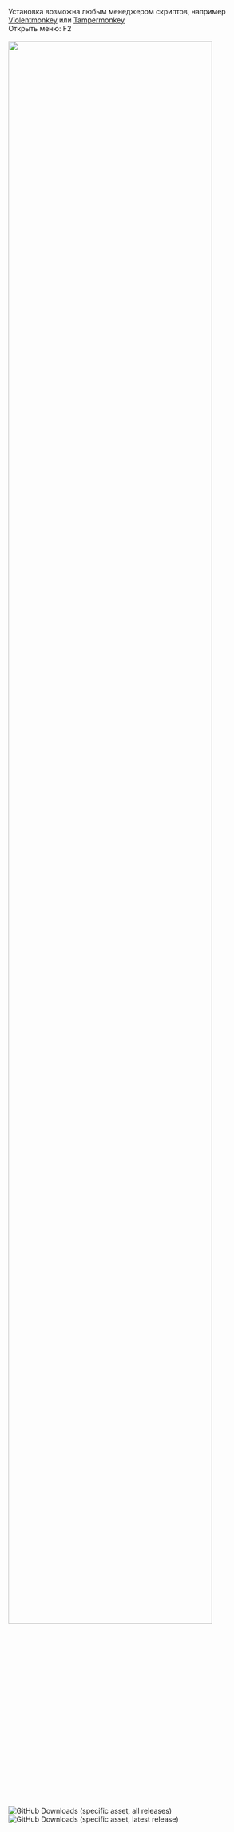 Установка возможна любым менеджером скриптов, например [Violentmonkey](https://violentmonkey.github.io/get-it/) или [Tampermonkey](https://www.tampermonkey.net/)</br>
Открыть меню: F2</br></br>
<image src="https://i.imgur.com/SqO2vu2.jpg" style="width: 90%"/>

<img alt="GitHub Downloads (specific asset, all releases)" src="https://img.shields.io/github/downloads/Eject37/ReTube/ReTube.user.js?label=%D0%9A%D0%BE%D0%BB-%D0%B2%D0%BE%20%D1%81%D0%BA%D0%B0%D1%87%D0%B8%D0%B2%D0%B0%D0%BD%D0%B8%D0%B9&color=blue">

<img alt="GitHub Downloads (specific asset, latest release)" src="https://img.shields.io/github/downloads/Eject37/ReTube/latest/ReTube.user.js?label=%D0%9A%D0%BE%D0%BB-%D0%B2%D0%BE%20%D1%81%D0%BA%D0%B0%D1%87%D0%B8%D0%B2%D0%B0%D0%BD%D0%B8%D0%B9%20(%D0%BF%D0%BE%D1%81%D0%BB%D0%B5%D0%B4%D0%BD%D1%8F%D1%8F%20%D0%B2%D0%B5%D1%80%D1%81%D0%B8%D1%8F)&color=blue">
